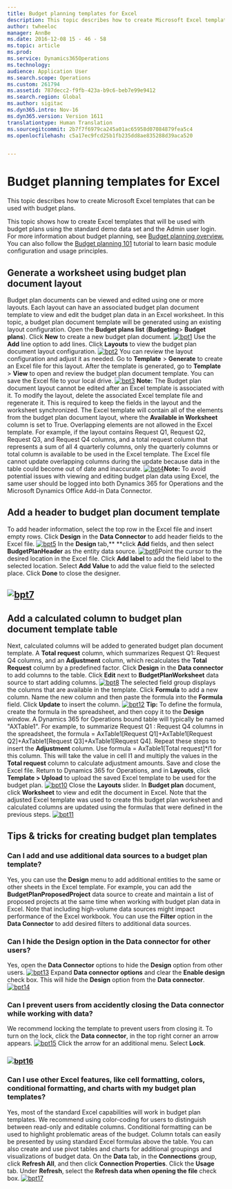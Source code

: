 ```yaml
---
title: Budget planning templates for Excel
description: This topic describes how to create Microsoft Excel templates that can be used with budget plans.
author: twheeloc
manager: AnnBe
ms.date: 2016-12-08 15 - 46 - 58
ms.topic: article
ms.prod: 
ms.service: Dynamics365Operations
ms.technology: 
audience: Application User
ms.search.scope: Operations
ms.custom: 261794
ms.assetid: 787decc2-f9fb-423a-b9c6-beb7e99e9412
ms.search.region: Global
ms.author: sigitac
ms.dyn365.intro: Nov-16
ms.dyn365.version: Version 1611
translationtype: Human Translation
ms.sourcegitcommit: 2b7f7f6979ca245a01ac65958d07084879fea5c4
ms.openlocfilehash: c5a17ec9fcd25b1fb235dd8ae835288d39aca520


---
```


# <a name="budget-planning-templates-for-excel"></a>Budget planning templates for Excel

This topic describes how to create Microsoft Excel templates that can be used with budget plans.

This topic shows how to create Excel templates that will be used with budget plans using the standard demo data set and the Admin user login. For more information about budget planning, see [Budget planning overview.](budget-planning-overview-configuration.md) You can also follow the [Budget planning 101](budget-plan.md) tutorial to learn basic module configuration and usage principles.

## <a name="generate-a-worksheet-using-budget-plan-document-layout"></a>Generate a worksheet using budget plan document layout
Budget plan documents can be viewed and edited using one or more layouts. Each layout can have an associated budget plan document template to view and edit the budget plan data in an Excel worksheet. In this topic, a budget plan document template will be generated using an existing layout configuration. Open the **Budget plans list** (**Budgeting**&gt; **Budget plans**). Click **New** to create a new budget plan document. [![bpt1](./media/bpt11-1024x552.png)](./media/bpt11.png) Use the **Add** line option to add lines. Click **Layouts** to view the budget plan document layout configuration. [![bpt2](./media/bpt2-1024x274.png)](./media/bpt2.png) You can review the layout configuration and adjust it as needed. Go to **Template** &gt; **Generate** to create an Excel file for this layout. After the template is generated, go to **Template** &gt; **View** to open and review the budget plan document template. You can save the Excel file to your local drive. [![bpt3](./media/bpt3-1024x545.png)](./media/bpt3.png) **Note:** The Budget plan document layout cannot be edited after an Excel template is associated with it. To modify the layout, delete the associated Excel template file and regenerate it. This is required to keep the fields in the layout and the worksheet synchronized. The Excel template will contain all of the elements from the budget plan document layout, where the **Available in Worksheet** column is set to True. Overlapping elements are not allowed in the Excel template. For example, if the layout contains Request Q1, Request Q2, Request Q3, and Request Q4 columns, and a total request column that represents a sum of all 4 quarterly columns, only the quarterly columns or total column is available to be used in the Excel template. The Excel file cannot update overlapping columns during the update because data in the table could become out of date and inaccurate. [![bpt4](./media/bpt4-1024x615.png)](./media/bpt4.png)**Note:** To avoid potential issues with viewing and editing budget plan data using Excel, the same user should be logged into both Dynamics 365 for Operations and the Microsoft Dynamics Office Add-in Data Connector.

## <a name="add-a-header-to-budget-plan-document-template"></a>Add a header to budget plan document template
To add header information, select the top row in the Excel file and insert empty rows. Click **Design** in the **Data Connector** to add header fields to the Excel file. [![bpt5](./media/bpt5-1024x615.png)](./media/bpt5.png) In the **Design** tab,** **click **Add** fields, and then select **BudgetPlanHeader** as the entity data source. [![bpt6](./media/bpt6-1024x615.png)](./media/bpt6.png)Point the cursor to the desired location in the Excel file. Click **Add label** to add the field label to the selected location. Select **Add Value** to add the value field to the selected place. Click **Done** to close the designer.

## <a name="bpt7mediabpt71024x615pngmediabpt7png"></a>[![bpt7](./media/bpt71024x615.png)](./media/bpt7.png)
<a name="add-a-calculated-column-to-budget-plan-document-template-table"></a>Add a calculated column to budget plan document template table
--------------------------------------------------------------

Next, calculated columns will be added to generated budget plan document template. A **Total request** column, which summarizes Request Q1: Request Q4 columns, and an **Adjustment** column, which recalculates the **Total Request** column by a predefined factor. Click **Design** in the **Data connector** to add columns to the table. Click **Edit** next to **BudgetPlanWorksheet** data source to start adding columns. [![bpt8](./media/bpt8-1024x301.png)](./media/bpt8.png) The selected field group displays the columns that are available in the template. Click **Formula** to add a new column. Name the new column and then paste the formula into the **Formula** field. Click **Update** to insert the column. [![bpt12](./media/bpt12-1024x565.png)](./media/bpt12.png) **Tip:** To define the formula, create the formula in the spreadsheet, and then copy it to the **Design** window. A Dynamics 365 for Operations bound table will typically be named "AXTable1". For example, to summarize Request Q1 : Request Q4 columns in the spreadsheet, the formula = AxTable1\[Request Q1\]+AxTable1\[Request Q2\]+AxTable1\[Request Q3\]+AxTable1\[Request Q4\]. Repeat these steps to insert the **Adjustment** column. Use formula = AxTable1\[Total request\]\*$I$1 for this column. This will take the value in cell I1 and multiply the values in the **Total request** column to calculate adjustment amounts. Save and close the Excel file. Return to Dynamics 365 for Operations, and in **Layouts**, click **Template &gt; Upload** to upload the saved Excel template to be used for the budget plan. [![bpt10](./media/bpt10-1024x352.png)](./media/bpt10.png) Close the **Layouts** slider. In **Budget plan** document, click **Worksheet** to view and edit the document in Excel. Note that the adjusted Excel template was used to create this budget plan worksheet and calculated columns are updated using the formulas that were defined in the previous steps. [![bpt11](./media/bpt111-1024x431.png)](./media/bpt111.png)

## <a name="tips--tricks-for-creating-budget-plan-templates"></a>Tips & tricks for creating budget plan templates
### <a name="can-i-add-and-use-additional-data-sources-to-a-budget-plan-template"></a>Can I add and use additional data sources to a budget plan template?

Yes, you can use the **Design** menu to add additional entities to the same or other sheets in the Excel template. For example, you can add the **BudgetPlanProposedProject** data source to create and maintain a list of proposed projects at the same time when working with budget plan data in Excel. Note that including high-volume data sources might impact performance of the Excel workbook. You can use the **Filter** option in the **Data Connector** to add desired filters to additional data sources.

### <a name="can-i-hide-the-design-option-in-the-data-connector-for-other-users"></a>Can I hide the Design option in the Data connector for other users?

Yes, open the **Data Connector** options to hide the **Design** option from other users. [![bpt13](./media/bpt13-1024x565.png)](./media/bpt13.png) Expand **Data connector options** and clear the **Enable design** check box. This will hide the **Design** option from the **Data connector**.[![bpt14](./media/bpt14-1024x592.png)](./media/bpt14.png)

### <a name="can-i-prevent-users-from-accidently-closing-the-data-connector-while-working-with-data"></a>Can I prevent users from accidently closing the Data connector while working with data?

We recommend locking the template to prevent users from closing it. To turn on the lock, click the **Data connector**, in the top right corner an arrow appears. [![bpt15](./media/bpt15-1024x285.png)](./media/bpt15.png) Click the arrow for an additional menu. Select **Lock**.

### <a name="bpt16mediabpt16-1024x614pngmediabpt16png"></a>[![bpt16](./media/bpt16-1024x614.png)](./media/bpt16.png)

### <a name="can-i-use-other-excel-features-like-cell-formatting-colors-conditional-formatting-and-charts-with-my-budget-plan-templates"></a>Can I use other Excel features, like cell formatting, colors, conditional formatting, and charts with my budget plan templates?

Yes, most of the standard Excel capabilities will work in budget plan templates. We recommend using color-coding for users to distinguish between read-only and editable columns. Conditional formatting can be used to highlight problematic areas of the budget. Column totals can easily be presented by using standard Excel formulas above the table. You can also create and use pivot tables and charts for additional groupings and visualizations of budget data. On the **Data** tab, in the **Connections** group, click **Refresh All**, and then click **Connection Properties**. Click the **Usage** tab. Under **Refresh**, select the **Refresh data when opening the file** check box. [![bpt17](./media/bpt17-1024x614.png)](./media/bpt17.png)




<!--HONumber=Feb17_HO3-->


